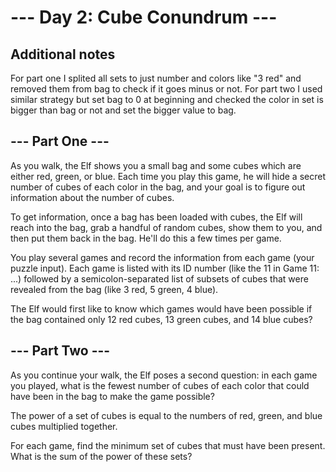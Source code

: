 # --- Day 2: Cube Conundrum ---

## Additional notes

For part one I splited all sets to just number and colors like "3 red" and removed them from bag to check if it goes minus or not.
For part two I used similar strategy but set bag to 0 at beginning and checked the color in set is bigger than bag or not and set the bigger value to bag.

## --- Part One ---

As you walk, the Elf shows you a small bag and some cubes which are either red, green, or blue. Each time you play this game, he will hide a secret number of cubes of each color in the bag, and your goal is to figure out information about the number of cubes.

To get information, once a bag has been loaded with cubes, the Elf will reach into the bag, grab a handful of random cubes, show them to you, and then put them back in the bag. He'll do this a few times per game.

You play several games and record the information from each game (your puzzle input). Each game is listed with its ID number (like the 11 in Game 11: ...) followed by a semicolon-separated list of subsets of cubes that were revealed from the bag (like 3 red, 5 green, 4 blue).

The Elf would first like to know which games would have been possible if the bag contained only 12 red cubes, 13 green cubes, and 14 blue cubes?

## --- Part Two ---

As you continue your walk, the Elf poses a second question: in each game you played, what is the fewest number of cubes of each color that could have been in the bag to make the game possible?

The power of a set of cubes is equal to the numbers of red, green, and blue cubes multiplied together.

For each game, find the minimum set of cubes that must have been present. What is the sum of the power of these sets?